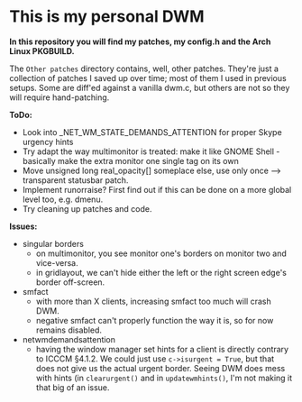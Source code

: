 This is my personal DWM
=========

**In this repository you will find my patches, my config.h and the Arch Linux PKGBUILD.**

The `Other patches` directory contains, well, other patches. They're just a collection of patches I saved up over time; most of them I used in previous setups. Some are diff'ed against a vanilla dwm.c, but others are not so they will require hand-patching.

**ToDo:**
* Look into _NET_WM_STATE_DEMANDS_ATTENTION for proper Skype urgency hints
* Try adapt the way multimonitor is treated: make it like GNOME Shell - basically make the extra monitor one single tag on its own
* Move unsigned long real_opacity[] someplace else, use only once --> transparent statusbar patch. 
* Implement runorraise? First find out if this can be done on a more global level too, e.g. dmenu.
* Try cleaning up patches and code.

**Issues:**
* singular borders
	* on multimonitor, you see monitor one's borders on monitor two and vice-versa.
	* in gridlayout, we can't hide either the left or the right screen edge's border off-screen.
* smfact
	* with more than X clients, increasing smfact too much will crash DWM.
	* negative smfact can't properly function the way it is, so for now remains disabled.
* netwmdemandsattention
	* having the window manager set hints for a client is directly contrary to ICCCM §4.1.2. We could just use `c->isurgent = True`, but that does not give us the actual urgent border. Seeing DWM does mess with hints (in `clearurgent()` and in `updatewmhints()`, I'm not making it that big of an issue.
